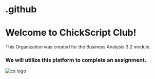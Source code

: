 # .github
# Welcome to ChickScript Club!

 This Organization was created for the Business Analysis 3.2 module.
 ### We will utilize this platform to complete an assignment.

 ![cs logo](https://github.com/user-attachments/assets/2c97de82-054d-4169-a4b8-75883f580aec)
